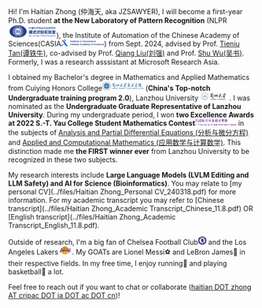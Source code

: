 Hi! I'm Haitian Zhong (仲海天, aka JZSAWYER), I will become a first-year Ph.D. student **at the New Laboratory of Pattern Recognition** (NLPR[<img src='./images/newlpr.png' style="width: 7em;">](http://cripac.ia.ac.cn/CN/model/index.htm)), the Institute of Automation of the Chinese Academy of Sciences(CASIA[<img src='./images/iacas_logo.jpg' style="width: 6.25em;">](http://english.ia.cas.cn/)) from Sept. 2024, advised by Prof. [Tieniu Tan(谭铁牛)](https://scholar.google.com/citations?user=W-FGd_UAAAAJ&hl=en), co-advised by Prof. [Qiang Liu(刘强)](https://john-qiangliu.tech/) and Prof. [Shu Wu(吴书)](http://www.shuwu.name/). Formerly, I was a research asssistant at Microsoft Research Asia.

I obtained my Bachelor's degree in Mathematics and Applied Mathematics from Cuiying Honors College[<img src='./images/chc_logo.png' style="width: 6em;">](https://cycollege.lzu.edu.cn/index.htm) (**China's Top-notch Undergraduate training program 2.0**), Lanzhou University[<img src='./images/lzu_logo.png' style="width: 4.5em;">](https://www.lzu.edu.cn/). I was nominated as the **Undergraduate Graduate Representative of Lanzhou University**. During my undergraduate period, I won **two Excellence Awards at 2022 S.-T. Yau College Student Mathematics Contest**[<img src='./images/ycmc.png' style="width: 6em;">](http://www.yau-contest.com/show-86-52.html) in the subjects of [Analysis and Partial Differential Equations (分析与微分方程)](http://yau-contest.com/uploads/file/20220811/20220811173216_22765.pdf) and [Applied and Computational Mathematics (应用数学与计算数学)](http://yau-contest.com/uploads/file/20220801/20220801162446_69325.pdf). This distinction made me **the FIRST winner ever** from Lanzhou University to be recognized in these two subjects. <!-- Additionally, I advanced to the national finals of Chinese Mathematics Competition([CMC(全国大学生数学竞赛)](http://www.cmathc.cn/)) twice. -->

My research interests include **Large Language Models (LVLM Editing and LLM Safety) and AI for Science (Bioinformatics)**. You may relate to [my personal CV](../files/Haitian Zhong_Personal CV_240318.pdf) for more information. For my academic transcript you may refer to [Chinese transcript](../files/Haitian Zhong_Academic Transcript_Chinese_11.8.pdf) OR [English transcript](../files/Haitian Zhong_Academic Transcript_English_11.8.pdf).

Outside of research, I'm a big fan of Chelsea Football Club[<img src='./images/chelsea.png' style="width: 1.22em;">](https://www.chelseafc.com/en) and the Los Angeles Lakers[<img src='./images/lal.png' style="width: 2em;">](https://www.nba.com/lakers/). My GOATs are Lionel Messi⚽ and LeBron James🏀 in their respective fields. In my free time, I enjoy running👟 and playing basketball🏀 a lot.

Feel free to reach out if you want to chat or collaborate ([haitian DOT zhong AT cripac DOT ia DOT ac DOT cn](mailto:haitian.zhong@cripac.ia.ac.cn))!

<!-- [![](https://img.shields.io/github/stars/JZSAWYER/Paper-List?style=social&label=Paper List)](https://github.com/JZSAWYER/Paper-List) -->